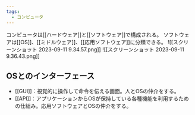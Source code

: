 ```yaml
---
tags:
  - コンピュータ
---
```

コンピュータは[[ハードウェア]]と[[ソフトウェア]]で構成される。
ソフトウェアは[[OS]]、[[ミドルウェア]]、[[応用ソフトウェア]]に分類できる。
![[スクリーンショット 2023-09-11 9.34.57.png]]
![[スクリーンショット 2023-09-11 9.36.43.png]]

## OSとのインターフェース
- [[GUI]]：視覚的に操作して命令を伝える画面。人とOSの仲介をする。
- [[API]]：アプリケーションからOSが保持している各種機能を利用するための仕組み。応用ソフトウェアとOSの仲介をする。